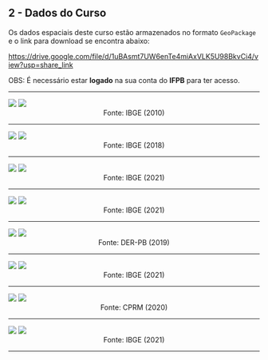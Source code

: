 ## 2 - Dados do Curso

Os dados espaciais deste curso estão armazenados no formato `GeoPackage` e o link para download se encontra abaixo:

https://drive.google.com/file/d/1uBAsmt7UW6enTe4miAxVLK5U98BkvCi4/view?usp=share_link

OBS: É necessário estar **logado** na sua conta do **IFPB** para ter acesso.

<hr/>

<img src="../img/densidade_pb.jpg">
<img src="../img/densidade_pb_img.jpg">
<div align="center">Fonte: IBGE (2010)</div>
<hr/>

<img src="../img/drenagem.jpg">
<img src="../img/drenagem_img.jpg">
<div align="center">Fonte: IBGE (2018)</div>
<hr/>

<img src="../img/estados_ne.jpg">
<img src="../img/estados_ne_img.jpg">
<div align="center">Fonte: IBGE (2021)</div>
<hr/>

<img src="../img/limite_pb.jpg">
<img src="../img/limite_pb_img.jpg">
<div align="center">Fonte: IBGE (2021)</div>
<hr/>

<img src="../img/malha_viaria.jpg">
<img src="../img/malha_viaria_img.jpg">
<div align="center">Fonte: DER-PB (2019)</div>
<hr/>

<img src="../img/municipios.jpg">
<img src="../img/municipios_img.jpg">
<div align="center">Fonte: IBGE (2021)</div>
<hr/>

<img src="../img/pocos.jpg">
<img src="../img/pocos_img.jpg">
<div align="center">Fonte: CPRM (2020)</div>
<hr/>

<img src="../img/sedes.jpg">
<img src="../img/sedes_img.jpg">
<div align="center">Fonte: IBGE (2021)</div>
<hr/>